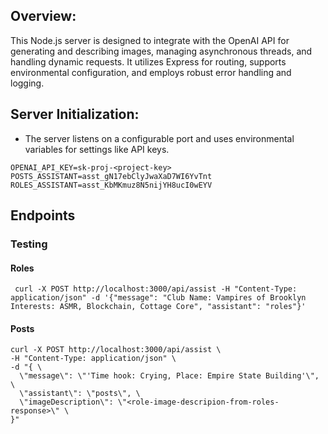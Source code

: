 ## Overview:

This Node.js server is designed to integrate with the OpenAI API for generating and describing images, managing asynchronous threads, and handling dynamic requests. It utilizes Express for routing, supports environmental configuration, and employs robust error handling and logging.

## Server Initialization:

- The server listens on a configurable port and uses environmental variables for settings like API keys.

```
OPENAI_API_KEY=sk-proj-<project-key>
POSTS_ASSISTANT=asst_gN17ebClyJwaXaD7WI6YvTnt
ROLES_ASSISTANT=asst_KbMKmuz8N5nijYH8ucI0wEYV
```

## Endpoints

### Testing

#### Roles

```
 curl -X POST http://localhost:3000/api/assist -H "Content-Type: application/json" -d '{"message": "Club Name: Vampires of Brooklyn Interests: ASMR, Blockchain, Cottage Core", "assistant": "roles"}'
```

#### Posts

```
curl -X POST http://localhost:3000/api/assist \
-H "Content-Type: application/json" \
-d "{ \
  \"message\": \"'Time hook: Crying, Place: Empire State Building'\", \
  \"assistant\": \"posts\", \
  \"imageDescription\": \"<role-image-descripion-from-roles-response>\" \
}"
```
